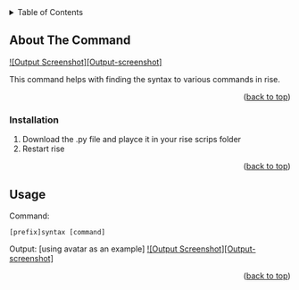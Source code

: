 <div id="top"></div>
<!-- TABLE OF CONTENTS -->
<details>
  <summary>Table of Contents</summary>
  <ol>
    <li>
      <a href="#about-the-project">About The Project</a>
    <li><a href="#installation">Installation</a></li>
    <li><a href="#usage">Usage</a></li>
    </li>
  </ol>
</details>



<!-- ABOUT THE COMMAND -->
## About The Command

[![Output Screenshot][Output-screenshot]](https://i.imgur.com/ilXSrkL.png)

This command helps with finding the syntax to various commands in rise.

<p align="right">(<a href="#top">back to top</a>)</p>


### Installation

1. Download the .py file and playce it in your rise scrips folder
2. Restart rise

<p align="right">(<a href="#top">back to top</a>)</p>



<!-- USAGE EXAMPLES -->
## Usage
Command:
```
[prefix]syntax [command]
```
Output: [using avatar as an example]
[![Output Screenshot][Output-screenshot]](https://i.imgur.com/ilXSrkL.png)

<p align="right">(<a href="#top">back to top</a>)</p>
